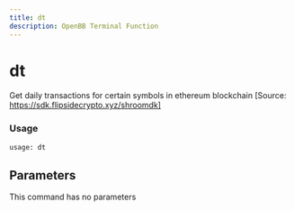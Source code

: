 ```yaml
---
title: dt
description: OpenBB Terminal Function
---
```


# dt

Get daily transactions for certain symbols in ethereum blockchain [Source: https://sdk.flipsidecrypto.xyz/shroomdk]

### Usage 
```python
usage: dt
```

## Parameters

This command has no parameters


